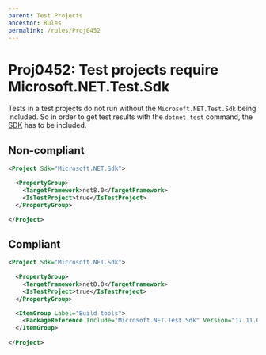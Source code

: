 ```yaml
---
parent: Test Projects
ancestor: Rules
permalink: /rules/Proj0452
---
```


# Proj0452: Test projects require Microsoft.NET.Test.Sdk
Tests in a test projects do not run without the
`Microsoft.NET.Test.Sdk` being included. So in order to get test results
with the `dotnet test` command, the [SDK](https://github.com/microsoft/vstest)
has to be included.

## Non-compliant
``` xml
<Project Sdk="Microsoft.NET.Sdk">

  <PropertyGroup>
    <TargetFramework>net8.0</TargetFramework>
    <IsTestProject>true</IsTestProject>
  </PropertyGroup>

</Project>
```

## Compliant
``` xml
<Project Sdk="Microsoft.NET.Sdk">

  <PropertyGroup>
    <TargetFramework>net8.0</TargetFramework>
    <IsTestProject>true</IsTestProject>
  </PropertyGroup>

  <ItemGroup Label="Build tools">
    <PackageReference Include="Microsoft.NET.Test.Sdk" Version="17.11.0" PrivateAssets="all" />
  </ItemGroup>
  
</Project>
```
